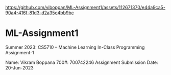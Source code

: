 

https://github.com/viboppan/ML-Assignment1/assets/112671370/e44a9ca5-90a4-416f-81d3-d2a35e4bb9bc



# ML-Assignment1
Summer 2023: CS5710 – Machine Learning In-Class Programming Assignment-1

Name: Vikram Boppana 700#: 700742246 Assignment Submission Date: 20-Jun-2023
